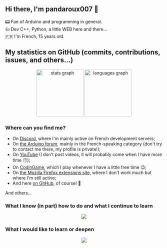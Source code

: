 ## Hi there, I'm pandaroux007 👋
📟️ Fan of Arduino and programming in general.<br>
👍️ Dev C++, Python, a little WEB here and there...<br>
🇫🇷 I'm French, 15 years old.

## My statistics on GitHub (commits, contributions, issues, and others...)

<div align="center">
  <img src="https://github-readme-stats.vercel.app/api?username=pandaroux007&hide_title=false&hide_rank=false&show_icons=true&include_all_commits=true&count_private=true&disable_animations=false&theme=github_dark&locale=en&hide_border=true&order=1" height="150" alt="stats graph"/>
  <img src="https://github-readme-stats.vercel.app/api/top-langs?username=pandaroux007&locale=en&hide_title=false&layout=compact&card_width=320&&theme=github_dark&hide_border=true&order=2" height="150" alt="languages graph"/>
</div>

### Where can you find me?
- On [Discord](https://discord.com/users/1329483867937050652), where I'm mainly active on French development servers;
- On [the Arduino forum](https://forum.arduino.cc/u/pandaroux007/summary), mainly in the French-speaking category (don't try to contact me there, my profile is private!);
- On [YouTube](https://www.youtube.com/@pandaroux007) (I don't post videos, it will probably come when I have more time 🕑️);
- On [CodinGame](https://www.codingame.com/profile/4c2518e96a4f220e9a055772616c37a99550346), which I play whenever I have a little free time 😉;
- On [the Mozilla Firefox extensions site](https://addons.mozilla.org/fr/firefox/user/18709290/), where I don't work much but where I'm still active;
- And here [on GitHub](https://github.com/pandaroux007), of course! 🚀

And others...

### What I know (in part) how to do and what I continue to learn

<p align="center">
  <img src="https://skillicons.dev/icons?i=git,bash,linux,raspberrypi,arduino,c,cpp,html,css,js,py"/>
</p>

### What I would like to learn or deepen

<p align="center">
  <img src="https://skillicons.dev/icons?i=androidstudio,kotlin,bash,linux,rust,cpp,opencv,unreal,regex,mysql,docker,django,bots,blender&perline=7"/>
</p>

